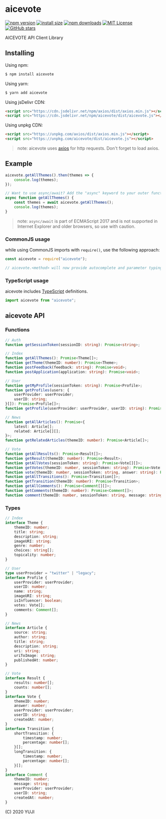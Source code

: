 # aicevote

[![npm version](https://img.shields.io/npm/v/aicevote.svg?style=flat-square)](https://www.npmjs.org/package/aicevote)
[![install size](https://packagephobia.now.sh/badge?p=aicevote)](https://packagephobia.now.sh/result?p=aicevote)
[![npm downloads](https://img.shields.io/npm/dm/aicevote.svg?style=flat-square)](https://npm-stat.com/charts.html?package=aicevote)
[![MIT License](https://img.shields.io/badge/license-MIT-blue.svg?style=flat)](LICENSE)
[![GitHub stars](https://img.shields.io/github/stars/aicevote/aicevote.svg?style=social&label=Stars)](https://github.com/aicevote/aicevote)

AICEVOTE API Client Library

## Installing

Using npm:

``` bash
$ npm install aicevote
```

Using yarn:

``` bash
$ yarn add aicevote
```

Using jsDelivr CDN:

``` html
<script src="https://cdn.jsdelivr.net/npm/axios/dist/axios.min.js"></script>
<script src="https://cdn.jsdelivr.net/npm/aicevote/dist/aicevote.js"></script>
```

Using unpkg CDN:

``` html
<script src="https://unpkg.com/axios/dist/axios.min.js"></script>
<script src="https://unpkg.com/aicevote/dist/aicevote.js"></script>
```

> note: aicevote uses [axios](https://github.com/axios/axios) for http requests. Don't forget to load axios.

## Example

``` javascript
aicevote.getAllThemes().then(themes => {
    console.log(themes);
});

// Want to use async/await? Add the "async" keyword to your outer function/method.
async function getAllThemes() {
    const themes = await aicevote.getAllThemes();
    console.log(themes);
}
```

> note: `async/await` is part of ECMAScript 2017 and is not supported in Internet Explorer and older browsers, so use with caution.

### CommonJS usage

while using CommonJS imports with `require()`, use the following approach:

``` javascript
const aicevote = require("aicevote");

// aicevote.<method> will now provide autocomplete and parameter typings
```

### TypeScript usage

aicevote includes [TypeScript](https://www.typescriptlang.org) definitions.

``` typescript
import aicevote from "aicevote";
```

## aicevote API

### Functions

``` typescript
// Auth
function getSessionToken(sessionID: string): Promise<string>;

// Index
function getAllThemes(): Promise<Theme[]>;
function getTheme(themeID: number): Promise<Theme>;
function postFeedback(feedback: string): Promise<void>;
function postApplication(application: string): Promise<void>;

// User
function getMyProfile(sessionToken: string): Promise<Profile>;
function getProfiles(users: {
    userProvider: userProvider;
    userID: string;
}[]): Promise<Profile[]>;
function getProfile(userProvider: userProvider, userID: string): Promise<Profile>;

// News
function getAllArticles(): Promise<{
    latest: Article[];
    related: Article[][];
}>;
function getRelatedArticles(themeID: number): Promise<Article[]>;

// Vote
function getAllResults(): Promise<Result[]>;
function getResult(themeID: number): Promise<Result>;
function getAllVotes(sessionToken: string): Promise<Vote[][]>;
function getVotes(themeID: number, sessionToken: string): Promise<Vote[]>;
function vote(themeID: number, sessionToken: string, answer: string): Promise<Vote[]>;
function getAllTransitions(): Promise<Transition[]>;
function getTransition(themeID: number): Promise<Transition>;
function getAllComments(): Promise<Comment[][]>;
function getComments(themeID: number): Promise<Comment[]>;
function comment(themeID: number, sessionToken: string, message: string): Promise<Comment[]>;
```

### Types

``` typescript
// Index
interface Theme {
    themeID: number;
    title: string;
    description: string;
    imageURI: string;
    genre: number;
    choices: string[];
    topicality: number;
}

// User
type userProvider = "twitter" | "legacy";
interface Profile {
    userProvider: userProvider;
    userID: number;
    name: string;
    imageURI: string;
    isInfluencer: boolean;
    votes: Vote[];
    comments: Comment[];
}

// News
interface Article {
    source: string;
    author: string;
    title: string;
    description: string;
    uri: string;
    uriToImage: string;
    publishedAt: number;
}

// Vote
interface Result {
    results: number[];
    counts: number[];
}
interface Vote {    
    themeID: number;
    answer: number;
    userProvider: userProvider;
    userID: string;
    createdAt: number;
}
interface Transition {
    shortTransition: {
        timestamp: number;
        percentage: number[];
    }[];
    longTransition: {
        timestamp: number;
        percentage: number[];
    }[];
}
interface Comment {
    themeID: number;
    message: string;
    userProvider: userProvider;
    userID: string;
    createdAt: number;
}
```

(C) 2020 YUJI
